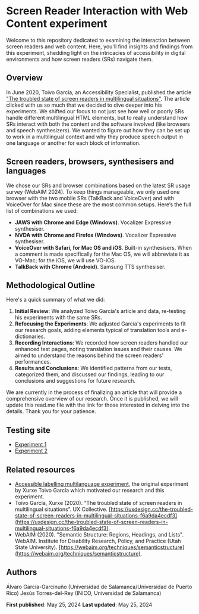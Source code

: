 # Screen Reader Interaction with Web Content experiment

Welcome to this repository dedicated to examining the interaction between screen readers and web content. Here, you'll find insights and findings from this experiment, shedding light on the intricacies of accessibility in digital environments and how screen readers (SRs) navigate them.

## Overview

In June 2020, Toivo García, an Accessibility Specialist, published the article ["The troubled state of screen readers in multilingual situations"](https://medium.com/@xurxe/the-troubled-state-of-screen-readers-in-multilingual-situations-f6a9da4ecdf3). The article clicked with us so much that we decided to dive deeper into his experiments. We shifted our focus to not just see how well or poorly SRs handle different multilingual HTML elements, but to really understand how SRs interact with both the content and the software involved (like browsers and speech synthesizers). We wanted to figure out how they can be set up to work in a multilingual context and why they produce speech output in one language or another for each block of information.

## Screen readers, browsers, synthesisers and languages

We chose our SRs and browser combinations based on the latest SR usage survey (WebAIM 2024). To keep things manageable, we only used one browser with the two mobile SRs (TalkBack and VoiceOver) and with VoiceOver for Mac since these are the most common setups. Here’s the full list of combinations we used:

- **JAWS with Chrome and Edge (Windows)**. Vocalizer Expressive synthesiser.
- **NVDA with Chrome and Firefox (Windows)**. Vocalizer Expressive synthesiser.
- **VoiceOver with Safari, for Mac OS and iOS**. Built-in synthesisers. When a comment is made specifically for the Mac OS, we will abbreviate it as VO-Mac; for the iOS, we will use VO-iOS.
- **TalkBack with Chrome (Android)**. Samsung TTS synthesiser.

## Methodological Outline

Here's a quick summary of what we did:
1. **Initial Review**: We analyzed Toivo García's article and data, re-testing his experiments with the same SRs. 
2. **Refocusing the Experiments**: We adjusted García's experiments to fit our research goals, adding elements typical of translation tools and e-dictionaries.
3. **Recording Interactions**: We recorded how screen readers handled our enhanced test pages, noting translation issues and their causes. We aimed to understand the reasons behind the screen readers' performances.
4. **Results and Conclusions**: We identified patterns from our tests, categorized them, and discussed our findings, leading to our conclusions and suggestions for future research.

We are currently in the process of finalizing an article that will provide a comprehensive overview of our research. Once it is published, we will update this read.me file with the link for those interested in delving into the details. Thank you for your patience.

## Testing site

- [Experiment 1](https://garciagarcinuno.github.io/usal-ms1/page1)
- [Experiment 2](https://garciagarcinuno.github.io/usal-ms1/page2)


## Related resources

- [Accessible labelling multilanguage experiment](https://github.com/xurxe/accessible-labelling-multilanguage-experiment), the original experiment by Xurxe Toivo García which motivated our research and this experiment.
- Toivo García, Xurxe (2020). “The troubled state of screen readers in multilingual situations”. UX Collective. [https://uxdesign.cc/the-troubled-state-of-screen-readers-in-multilingual-situations-f6a9da4ecdf3](https://uxdesign.cc/the-troubled-state-of-screen-readers-in-multilingual-situations-f6a9da4ecdf3).
- WebAIM (2020). "Semantic Structure: Regions, Headings, and Lists". WebAIM. Institute for Disability Research, Policy, and Practice (Utah State University). [https://webaim.org/techniques/semanticstructure](https://webaim.org/techniques/semanticstructure).

## Authors

Álvaro García-Garcinuño (Universidad de Salamanca/Universidad de Puerto Rico)
Jesús Torres-del-Rey (INICO, Universidad de Salamanca)

**First published**: May 25, 2024
**Last updated**: May 25, 2024